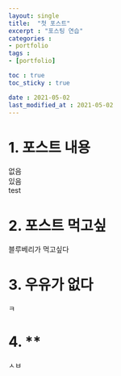 ```yaml
---
layout: single
title:  "첫 포스트"
excerpt : "포스팅 연습"
categories : 
- portfolio
tags :
- [portfolio]

toc : true
toc_sticky : true

date : 2021-05-02
last_modified_at : 2021-05-02
---
```


# 1. 포스트 내용  
없음  
있음  
test

# 2. 포스트 먹고싶  

블루베리가 먹고싶다

# 3. 우유가 없다  
ㅋ

# 4. **
ㅅㅂ
